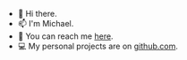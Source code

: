 - 👋 Hi there.
- 📫 I'm Michael.
- 💬 You can reach me [here](mailto:michael.franiatte@gmail.com).
- 💻 My personal projects are on [github.com](https://github.com/MichaelFraniatte).
